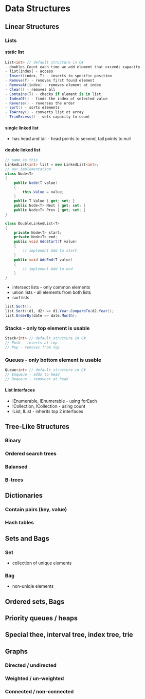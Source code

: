 # Data Structures
## Linear Structures
### Lists
#### static list
```c#
List<int> // default structure in C#
- doubles Count each time we add element that exceeds capacity
- list[index] - access
- Insert(index, T) - inserts to specific position
- Remove(T) - removes first found element
- RemoveAt(index) - removes element at index
- Clear() - removes all
- Contains(T) - checks if element is in list
- IndexOf() - finds the index of selected value
- Reverse() - reverses the order
- Sort() - sorts elements
- ToArray() - converts list ot array
- TrimExcess() - sets capacity to count

```
#### single linked list
- has head and tail - head points to second, tail points to null

#### double linked list
```c#
// same as this
LinkedList<int> list = new LinkedList<int>;
// our implementation
class Node<T> 
{
    public Node(T value)
    {
        this.Value = value;
    }
    public T Value { get; set; }
    public Node<T> Next { get; set; }
    public Node<T> Prev { get; set; }
}

class DoubleLinkedList<T>
{
    private Node<T> start;
    private Node<T> end;
    public void AddStart(T value)
    {
        // implement Add to start
    }
    public void AddEnd(T value)
    {
        // implement Add to end
    }
}
```
- intersect lists - only common elements
- union lists - all elements from both lists
- sort lists
```c#
list.Sort();
list.Sort((d1, d2) => d1.Year.CompareTo(d2.Year));
list.OrderBy(date => date.Month);

```
### Stacks - only top element is usable
```c#
Stack<int> // default structure in C#
// Push - inserts at top
// Pop - removes from top
```
### Queues - only bottom element is usable
```c# 
Queue<int> // default structure in C#
// Enqueue - adds to head
// Dequeue - removest at head
```
#### List Interfaces
  - IEnumerable, IEnumerable<T> - using forEach
  - ICollection, ICollection<T> - using count
  - IList, IList<T> - inherits top 2 interfaces

## Tree-Like Structures
### Binary
### Ordered search trees
### Balansed
### B-trees
## Dictionaries
### Contain pairs (key, value)
### Hash tables
## Sets and Bags
### Set 
- collection of unique elements
### Bag 
- non-uniqie elements
## Ordered sets, Bags
## Priority queues / heaps
## Special thee, interval tree, index tree, trie
## Graphs
### Directed / undirected
### Weighted / un-weighted
### Connected / non-connected